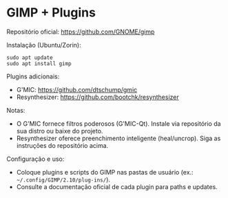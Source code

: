 # GIMP + Plugins

Repositório oficial: https://github.com/GNOME/gimp

Instalação (Ubuntu/Zorin):
```
sudo apt update
sudo apt install gimp
```

Plugins adicionais:
- G'MIC: https://github.com/dtschump/gmic
- Resynthesizer: https://github.com/bootchk/resynthesizer

Notas:
- O G'MIC fornece filtros poderosos (G'MIC-Qt). Instale via repositório da sua distro ou baixe do projeto.
- Resynthesizer oferece preenchimento inteligente (heal/uncrop). Siga as instruções do repositório acima.

Configuração e uso:
- Coloque plugins e scripts do GIMP nas pastas de usuário (ex.: `~/.config/GIMP/2.10/plug-ins/`).
- Consulte a documentação oficial de cada plugin para paths e updates.

